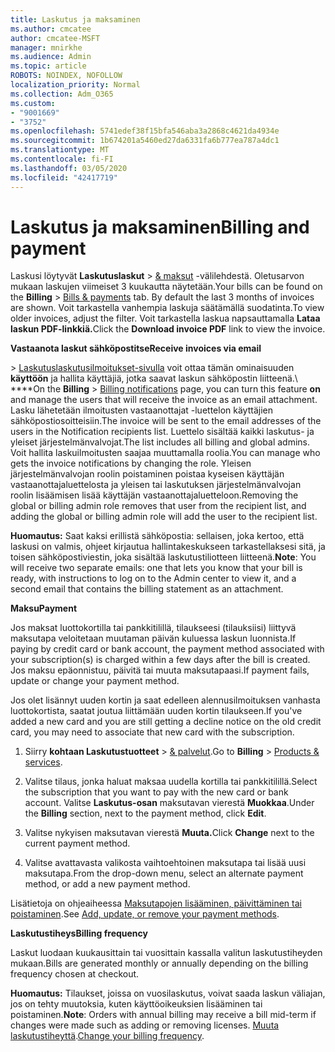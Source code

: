 ```yaml
---
title: Laskutus ja maksaminen
ms.author: cmcatee
author: cmcatee-MSFT
manager: mnirkhe
ms.audience: Admin
ms.topic: article
ROBOTS: NOINDEX, NOFOLLOW
localization_priority: Normal
ms.collection: Adm_O365
ms.custom:
- "9001669"
- "3752"
ms.openlocfilehash: 5741edef38f15bfa546aba3a2868c4621da4934e
ms.sourcegitcommit: 1b674201a5460ed27da6331fa6b777ea787a4dc1
ms.translationtype: MT
ms.contentlocale: fi-FI
ms.lasthandoff: 03/05/2020
ms.locfileid: "42417719"
---
```

# <a name="billing-and-payment"></a><span data-ttu-id="147f0-102">Laskutus ja maksaminen</span><span class="sxs-lookup"><span data-stu-id="147f0-102">Billing and payment</span></span>

<span data-ttu-id="147f0-103">Laskusi löytyvät **Laskutuslaskut** > [& maksut](https://go.microsoft.com/fwlink/p/?linkid=848039) -välilehdestä.  Oletusarvon mukaan laskujen viimeiset 3 kuukautta näytetään.</span><span class="sxs-lookup"><span data-stu-id="147f0-103">Your bills can be found on the **Billing** > [Bills & payments](https://go.microsoft.com/fwlink/p/?linkid=848039) tab.  By default the last 3 months of invoices are shown.</span></span>  <span data-ttu-id="147f0-104">Voit tarkastella vanhempia laskuja säätämällä suodatinta.</span><span class="sxs-lookup"><span data-stu-id="147f0-104">To view older invoices, adjust the filter.</span></span>  <span data-ttu-id="147f0-105">Voit tarkastella laskua napsauttamalla **Lataa laskun PDF-linkkiä.**</span><span class="sxs-lookup"><span data-stu-id="147f0-105">Click the **Download invoice PDF** link to view the invoice.</span></span>

<span data-ttu-id="147f0-106">**Vastaanota laskut sähköpostitse**</span><span class="sxs-lookup"><span data-stu-id="147f0-106">**Receive invoices via email**</span></span>

<span data-ttu-id="147f0-107"> > [Laskutuslaskutusilmoitukset-sivulla](https://go.microsoft.com/fwlink/p/?linkid=853212) voit ottaa tämän ominaisuuden **käyttöön** ja hallita käyttäjiä, jotka saavat laskun sähköpostin liitteenä.\ \*\*\**</span><span class="sxs-lookup"><span data-stu-id="147f0-107">On the **Billing** > [Billing notifications](https://go.microsoft.com/fwlink/p/?linkid=853212) page, you can turn this feature **on** and manage the users that will receive the invoice as an email attachment.</span></span> <span data-ttu-id="147f0-108">Lasku lähetetään ilmoitusten vastaanottajat -luettelon käyttäjien sähköpostiosoitteisiin.</span><span class="sxs-lookup"><span data-stu-id="147f0-108">The invoice will be sent to the email addresses of the users in the Notification recipients list.</span></span> <span data-ttu-id="147f0-109">Luettelo sisältää kaikki laskutus- ja yleiset järjestelmänvalvojat.</span><span class="sxs-lookup"><span data-stu-id="147f0-109">The list includes all billing and global admins.</span></span>  <span data-ttu-id="147f0-110">Voit hallita laskuilmoitusten saajaa muuttamalla roolia.</span><span class="sxs-lookup"><span data-stu-id="147f0-110">You can manage who gets the invoice notifications by changing the role.</span></span>  <span data-ttu-id="147f0-111">Yleisen järjestelmänvalvojan roolin poistaminen poistaa kyseisen käyttäjän vastaanottajaluettelosta ja yleisen tai laskutuksen järjestelmänvalvojan roolin lisäämisen lisää käyttäjän vastaanottajaluetteloon.</span><span class="sxs-lookup"><span data-stu-id="147f0-111">Removing the global or billing admin role removes that user from the recipient list, and adding the global or billing admin role will add the user to the recipient list.</span></span>

<span data-ttu-id="147f0-112">**Huomautus:** Saat kaksi erillistä sähköpostia: sellaisen, joka kertoo, että laskusi on valmis, ohjeet kirjautua hallintakeskukseen tarkastellaksesi sitä, ja toisen sähköpostiviestin, joka sisältää laskutustiliotteen liitteenä.</span><span class="sxs-lookup"><span data-stu-id="147f0-112">**Note**: You will receive two separate emails: one that lets you know that your bill is ready, with instructions to log on to the Admin center to view it, and a second email that contains the billing statement as an attachment.</span></span>

<span data-ttu-id="147f0-113">**Maksu**</span><span class="sxs-lookup"><span data-stu-id="147f0-113">**Payment**</span></span>

<span data-ttu-id="147f0-114">Jos maksat luottokortilla tai pankkitilillä, tilaukseesi (tilauksiisi) liittyvä maksutapa veloitetaan muutaman päivän kuluessa laskun luonnista.</span><span class="sxs-lookup"><span data-stu-id="147f0-114">If paying by credit card or bank account, the payment method associated with your subscription(s) is charged within a few days after the bill is created.</span></span>  <span data-ttu-id="147f0-115">Jos maksu epäonnistuu, päivitä tai muuta maksutapaasi.</span><span class="sxs-lookup"><span data-stu-id="147f0-115">If payment fails, update or change your payment method.</span></span> 

<span data-ttu-id="147f0-116">Jos olet lisännyt uuden kortin ja saat edelleen alennusilmoituksen vanhasta luottokortista, saatat joutua liittämään uuden kortin tilaukseen.</span><span class="sxs-lookup"><span data-stu-id="147f0-116">If you've added a new card and you are still getting a decline notice on the old credit card, you may need to associate that new card with the subscription.</span></span>

1. <span data-ttu-id="147f0-117">Siirry **kohtaan Laskutustuotteet** > [& palvelut](https://go.microsoft.com/fwlink/p/?linkid=842054).</span><span class="sxs-lookup"><span data-stu-id="147f0-117">Go to **Billing** > [Products & services](https://go.microsoft.com/fwlink/p/?linkid=842054).</span></span>

2. <span data-ttu-id="147f0-118">Valitse tilaus, jonka haluat maksaa uudella kortilla tai pankkitilillä.</span><span class="sxs-lookup"><span data-stu-id="147f0-118">Select the subscription that you want to pay with the new card or bank account.</span></span> <span data-ttu-id="147f0-119">Valitse **Laskutus-osan** maksutavan vierestä **Muokkaa**.</span><span class="sxs-lookup"><span data-stu-id="147f0-119">Under the **Billing** section, next to the payment method, click **Edit**.</span></span>

3. <span data-ttu-id="147f0-120">Valitse nykyisen maksutavan vierestä **Muuta.**</span><span class="sxs-lookup"><span data-stu-id="147f0-120">Click **Change** next to the current payment method.</span></span>

4. <span data-ttu-id="147f0-121">Valitse avattavasta valikosta vaihtoehtoinen maksutapa tai lisää uusi maksutapa.</span><span class="sxs-lookup"><span data-stu-id="147f0-121">From the drop-down menu, select an alternate payment method, or add a new payment method.</span></span>

<span data-ttu-id="147f0-122">Lisätietoja on ohjeaiheessa [Maksutapojen lisääminen, päivittäminen tai poistaminen](https://go.microsoft.com/fwlink/?linkid=2118133).</span><span class="sxs-lookup"><span data-stu-id="147f0-122">See [Add, update, or remove your payment methods](https://go.microsoft.com/fwlink/?linkid=2118133).</span></span>

<span data-ttu-id="147f0-123">**Laskutustiheys**</span><span class="sxs-lookup"><span data-stu-id="147f0-123">**Billing frequency**</span></span>

<span data-ttu-id="147f0-124">Laskut luodaan kuukausittain tai vuosittain kassalla valitun laskutustiheyden mukaan.</span><span class="sxs-lookup"><span data-stu-id="147f0-124">Bills are generated monthly or annually depending on the billing frequency chosen at checkout.</span></span>  

<span data-ttu-id="147f0-125">**Huomautus:** Tilaukset, joissa on vuosilaskutus, voivat saada laskun väliajan, jos on tehty muutoksia, kuten käyttöoikeuksien lisääminen tai poistaminen.</span><span class="sxs-lookup"><span data-stu-id="147f0-125">**Note**: Orders with annual billing may receive a bill mid-term if changes were made such as adding or removing licenses.</span></span>  <span data-ttu-id="147f0-126">[Muuta laskutustiheyttä](https://go.microsoft.com/fwlink/?linkid=2119148).</span><span class="sxs-lookup"><span data-stu-id="147f0-126">[Change your billing frequency](https://go.microsoft.com/fwlink/?linkid=2119148).</span></span>
